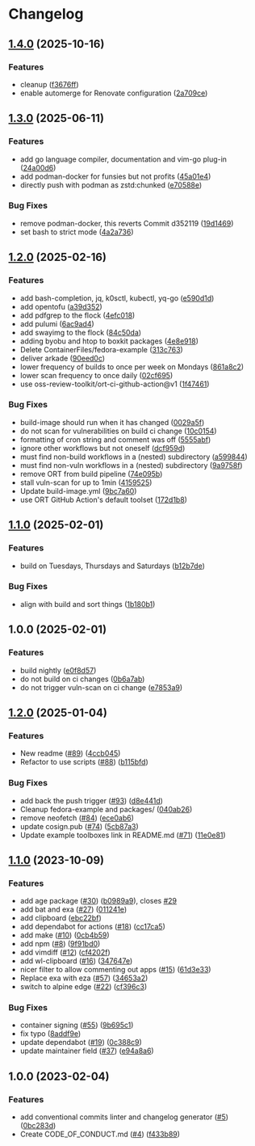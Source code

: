 # Changelog

## [1.4.0](https://github.com/OmegaSquad82/blueboxes/compare/v1.3.0...v1.4.0) (2025-10-16)


### Features

* cleanup ([f3676ff](https://github.com/OmegaSquad82/blueboxes/commit/f3676ff4eb68f8393e27b5ab723f595b7e0f6333))
* enable automerge for Renovate configuration ([2a709ce](https://github.com/OmegaSquad82/blueboxes/commit/2a709ce12fe2d9665ba8c358954ac10823e082e9))

## [1.3.0](https://github.com/OmegaSquad82/blueboxes/compare/v1.2.0...v1.3.0) (2025-06-11)


### Features

* add go language compiler, documentation and vim-go plug-in ([24a00d6](https://github.com/OmegaSquad82/blueboxes/commit/24a00d6ba7d54af9f43fd6eab81c9140bf6035f9))
* add podman-docker for funsies but not profits ([45a01e4](https://github.com/OmegaSquad82/blueboxes/commit/45a01e4631b0ccbef985d0411f15e927ed33173e))
* directly push with podman as zstd:chunked ([e70588e](https://github.com/OmegaSquad82/blueboxes/commit/e70588e275f7e94556463099710de6155e0ecefc))


### Bug Fixes

* remove podman-docker, this reverts Commit d352119 ([19d1469](https://github.com/OmegaSquad82/blueboxes/commit/19d1469f88ac1188d8580f4a5fbfd9c3dfc6e8f2))
* set bash to strict mode ([4a2a736](https://github.com/OmegaSquad82/blueboxes/commit/4a2a736514eba66f02034ca6c7730f3303af3a09))

## [1.2.0](https://github.com/OmegaSquad82/blueboxes/compare/v1.1.0...v1.2.0) (2025-02-16)


### Features

* add bash-completion, jq, k0sctl, kubectl, yq-go ([e590d1d](https://github.com/OmegaSquad82/blueboxes/commit/e590d1dbb7d497458948e159ee440f880c72a3c7))
* add opentofu ([a39d352](https://github.com/OmegaSquad82/blueboxes/commit/a39d352aaf282e2412c8a9945b302ec4cb7b0e0b))
* add pdfgrep to the flock ([4efc018](https://github.com/OmegaSquad82/blueboxes/commit/4efc01890f6c9f4d51ac5af830de01bf4e5a4382))
* add pulumi ([6ac9ad4](https://github.com/OmegaSquad82/blueboxes/commit/6ac9ad4a0bf7105b65c7dceecefadbaa838fe18c))
* add swayimg to the flock ([84c50da](https://github.com/OmegaSquad82/blueboxes/commit/84c50dafc76c917256d0dc270377e446bae48b25))
* adding byobu and htop to boxkit packages ([4e8e918](https://github.com/OmegaSquad82/blueboxes/commit/4e8e918ebae3fec8895007b687f0cebfc0ff0e98))
* Delete ContainerFiles/fedora-example ([313c763](https://github.com/OmegaSquad82/blueboxes/commit/313c76322a433e827633f9e0f38ab038911921b9))
* deliver arkade ([90eed0c](https://github.com/OmegaSquad82/blueboxes/commit/90eed0cbd2d8573702a43a192313175684565c6f))
* lower frequency of builds to once per week on Mondays ([861a8c2](https://github.com/OmegaSquad82/blueboxes/commit/861a8c2753d020a6e810cb89f918d9239e0866c7))
* lower scan frequency to once daily ([02cf695](https://github.com/OmegaSquad82/blueboxes/commit/02cf69567e0ac8f25e19bba83c17537aa528c7cc))
* use oss-review-toolkit/ort-ci-github-action@v1 ([1f47461](https://github.com/OmegaSquad82/blueboxes/commit/1f47461ab0fc66c8c790b53505c3cea73d3d8086))


### Bug Fixes

* build-image should run when it has changed ([0029a5f](https://github.com/OmegaSquad82/blueboxes/commit/0029a5fdff3f407253c113fc7b1594d5dc534cae))
* do not scan for vulnerabilities on build ci change ([10c0154](https://github.com/OmegaSquad82/blueboxes/commit/10c015420ac10ee0f3e06f9bb17383ec8141bcfb))
* formatting of cron string and comment was off ([5555abf](https://github.com/OmegaSquad82/blueboxes/commit/5555abff193ad80518c60960dfcf65b7b1e5ab6d))
* ignore other workflows but not oneself ([dcf959d](https://github.com/OmegaSquad82/blueboxes/commit/dcf959da10bc072bfc493dd084a3d224bd7cb0c2))
* must find non-build workflows in a (nested) subdirectory ([a599844](https://github.com/OmegaSquad82/blueboxes/commit/a599844aa0baea88d89031e84654b3dc62e0754e))
* must find non-vuln workflows in a (nested) subdirectory ([9a9758f](https://github.com/OmegaSquad82/blueboxes/commit/9a9758fae777d93874b9ed12c5b18bdb43e7b711))
* remove ORT from build pipeline ([74e095b](https://github.com/OmegaSquad82/blueboxes/commit/74e095bc01bab1cdba28ed7eb1662189156b6b9f))
* stall vuln-scan for up to 1min ([4159525](https://github.com/OmegaSquad82/blueboxes/commit/4159525a3f527c6cbdd2eee44ae3fca88299ba6e))
* Update build-image.yml ([9bc7a60](https://github.com/OmegaSquad82/blueboxes/commit/9bc7a608a6ed1eea0614d7a0ca2cc87a877de558))
* use ORT GitHub Action's default toolset ([172d1b8](https://github.com/OmegaSquad82/blueboxes/commit/172d1b8d47471e6ad7698b31cbf350a9863670f2))

## [1.1.0](https://github.com/OmegaSquad82/blueboxes/compare/v1.0.0...v1.1.0) (2025-02-01)


### Features

* build on Tuesdays, Thursdays and Saturdays ([b12b7de](https://github.com/OmegaSquad82/blueboxes/commit/b12b7de3a16d6659dec2759a4f35ecae49d2460a))


### Bug Fixes

* align with build and sort things ([1b180b1](https://github.com/OmegaSquad82/blueboxes/commit/1b180b1cc227f2a376d0491a27e68b5ae32268b4))

## 1.0.0 (2025-02-01)


### Features

* build nightly ([e0f8d57](https://github.com/OmegaSquad82/blueboxes/commit/e0f8d574b3f3d2621e994dd55325570f074663a0))
* do not build on ci changes ([0b6a7ab](https://github.com/OmegaSquad82/blueboxes/commit/0b6a7ab1ea36c0cd025554ea165ac93219009dbe))
* do not trigger vuln-scan on ci change ([e7853a9](https://github.com/OmegaSquad82/blueboxes/commit/e7853a9c19821e97750133ea1a7fe9d8e7791472))

## [1.2.0](https://github.com/ublue-os/boxkit/compare/v1.1.0...v1.2.0) (2025-01-04)


### Features

* New readme ([#89](https://github.com/ublue-os/boxkit/issues/89)) ([4ccb045](https://github.com/ublue-os/boxkit/commit/4ccb045c84e3de6ed2d3ca3fd97f08c4818f942e))
* Refactor to use scripts ([#88](https://github.com/ublue-os/boxkit/issues/88)) ([b115bfd](https://github.com/ublue-os/boxkit/commit/b115bfd1d21886124b60493009bb8a1e8da62413))


### Bug Fixes

* add back the push trigger ([#93](https://github.com/ublue-os/boxkit/issues/93)) ([d8e441d](https://github.com/ublue-os/boxkit/commit/d8e441d157517bf80eb8f5c72bdf8a025c440bc5))
* Cleanup fedora-example and packages/ ([040ab26](https://github.com/ublue-os/boxkit/commit/040ab262f71a586088a227583b22ca1c259ab907))
* remove neofetch ([#84](https://github.com/ublue-os/boxkit/issues/84)) ([ece0ab6](https://github.com/ublue-os/boxkit/commit/ece0ab62a72200683246a9b184d87f7def6872a5))
* update cosign.pub ([#74](https://github.com/ublue-os/boxkit/issues/74)) ([5cb87a3](https://github.com/ublue-os/boxkit/commit/5cb87a3843be43ba5999c44006df83a09386ac59))
* Update example toolboxes link in README.md ([#71](https://github.com/ublue-os/boxkit/issues/71)) ([11e0e81](https://github.com/ublue-os/boxkit/commit/11e0e81e3357638fa675dc6bbf06ab5443076c24))

## [1.1.0](https://github.com/ublue-os/boxkit/compare/v1.0.0...v1.1.0) (2023-10-09)


### Features

* add age package ([#30](https://github.com/ublue-os/boxkit/issues/30)) ([b0989a9](https://github.com/ublue-os/boxkit/commit/b0989a9f791771999c105122b64cbf8687574650)), closes [#29](https://github.com/ublue-os/boxkit/issues/29)
* add bat and exa ([#27](https://github.com/ublue-os/boxkit/issues/27)) ([011241e](https://github.com/ublue-os/boxkit/commit/011241e4ac1fdee5f3fbe8b8321e44ba8a0cb561))
* add clipboard ([ebc22bf](https://github.com/ublue-os/boxkit/commit/ebc22bf72a10043ebec55c285dfe5274f1378cc5))
* add dependabot for actions ([#18](https://github.com/ublue-os/boxkit/issues/18)) ([cc17ca5](https://github.com/ublue-os/boxkit/commit/cc17ca5202c1777d5e64799b00cb235b72027e24))
* add make ([#10](https://github.com/ublue-os/boxkit/issues/10)) ([0cb4b59](https://github.com/ublue-os/boxkit/commit/0cb4b59cdd98c47d2f6bfa21f801b99b045d5e40))
* add npm ([#8](https://github.com/ublue-os/boxkit/issues/8)) ([9f91bd0](https://github.com/ublue-os/boxkit/commit/9f91bd09272617c7b9203014222353265dc24947))
* add vimdiff ([#12](https://github.com/ublue-os/boxkit/issues/12)) ([cf4202f](https://github.com/ublue-os/boxkit/commit/cf4202f76752561d9b926c81933342a119e8a258))
* add wl-clipboard ([#16](https://github.com/ublue-os/boxkit/issues/16)) ([347647e](https://github.com/ublue-os/boxkit/commit/347647ea7f9f7bdb3b42d2a565df866f027a7ade))
* nicer filter to allow commenting out apps ([#15](https://github.com/ublue-os/boxkit/issues/15)) ([61d3e33](https://github.com/ublue-os/boxkit/commit/61d3e330beb9c2a8bd557ef3872aa6595c76b1b2))
* Replace exa with eza ([#57](https://github.com/ublue-os/boxkit/issues/57)) ([34653a2](https://github.com/ublue-os/boxkit/commit/34653a2dde5b4e1cf895a2d65fc9168e064fa224))
* switch to alpine edge ([#22](https://github.com/ublue-os/boxkit/issues/22)) ([cf396c3](https://github.com/ublue-os/boxkit/commit/cf396c369ae8d8bb052df9b0c39d392f61b909ba))


### Bug Fixes

* container signing ([#55](https://github.com/ublue-os/boxkit/issues/55)) ([9b695c1](https://github.com/ublue-os/boxkit/commit/9b695c1a21a94e7b6a40f5175408b8fc650e9413))
* fix typo ([8addf9e](https://github.com/ublue-os/boxkit/commit/8addf9e4499a83b2b9b591e9808470f3e3f6a46e))
* update dependabot ([#19](https://github.com/ublue-os/boxkit/issues/19)) ([0c388c9](https://github.com/ublue-os/boxkit/commit/0c388c958985cdc7d3c2d3de5d6d58de09472edf))
* update maintainer field ([#37](https://github.com/ublue-os/boxkit/issues/37)) ([e94a8a6](https://github.com/ublue-os/boxkit/commit/e94a8a69c34f5692514ebcc8c3ac21e2f33aa947))

## 1.0.0 (2023-02-04)


### Features

* add conventional commits linter and changelog generator ([#5](https://github.com/ublue-os/boxkit/issues/5)) ([0bc283d](https://github.com/ublue-os/boxkit/commit/0bc283d271878071ef50a413bab48f3bfc1ab312))
* Create CODE_OF_CONDUCT.md ([#4](https://github.com/ublue-os/boxkit/issues/4)) ([f433b89](https://github.com/ublue-os/boxkit/commit/f433b89a1ed125c6c0a251c1eec60525cfe35820))
